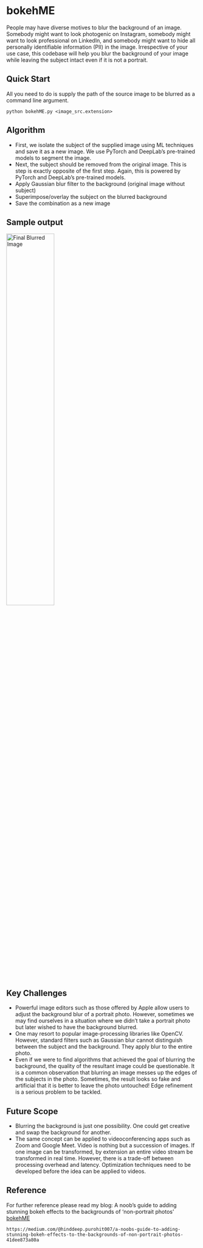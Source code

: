 # bokehME
People may have diverse motives to blur the background of an image. Somebody might want to look photogenic on Instagram, somebody might want to look professional on LinkedIn, and somebody might want to hide all personally identifiable information (PII) in the image. Irrespective of your use case, this codebase will help you blur the background of your image while leaving the subject intact even if it is not a portrait. 

## Quick Start

All you need to do is supply the path of the source image to be blurred as a command line argument.

```
python bokehME.py <image_src.extension>
```

## Algorithm
- First, we isolate the subject of the supplied image using ML techniques and save it as a new image. We use PyTorch and DeepLab’s pre-trained models to segment the image. 
- Next, the subject should be removed from the original image. This is step is exactly opposite of the first step. Again, this is powered by PyTorch and DeepLab’s pre-trained models.
- Apply Gaussian blur filter to the background (original image without subject)
- Superimpose/overlay the subject on the blurred background
- Save the combination as a new image

## Sample output

<img src="images/compare_python.png" alt="Final Blurred Image" width="50%" height="50%">

## Key Challenges 
- Powerful image editors such as those offered by Apple allow users to adjust the background blur of a portrait photo. However, sometimes we may find ourselves in a situation where we didn’t take a portrait photo but later wished to have the background blurred.
- One may resort to popular image-processing libraries like OpenCV. However, standard filters such as Gaussian blur cannot distinguish between the subject and the background. They apply blur to the entire photo. 
- Even if we were to find algorithms that achieved the goal of blurring the background, the quality of the resultant image could be questionable. It is a common observation that blurring an image messes up the edges of the subjects in the photo. Sometimes, the result looks so fake and artificial that it is better to leave the photo untouched! Edge refinement is a serious problem to be tackled.

## Future Scope
- Blurring the background is just one possibility. One could get creative and swap the background for another. 
- The same concept can be applied to videoconferencing apps such as Zoom and Google Meet. Video is nothing but a succession of images. If one image can be transformed, by extension an entire video stream be transformed in real time. However, there is a trade-off between processing overhead and latency. Optimization techniques need to be developed before the idea can be applied to videos.

## Reference
For further reference please read my blog:
A noob’s guide to adding stunning bokeh effects to the backgrounds of ‘non-portrait photos’
<br>
[bokehME](https://medium.com/@hinddeep.purohit007/a-noobs-guide-to-adding-stunning-bokeh-effects-to-the-backgrounds-of-non-portrait-photos-41dee873a80a)

```
https://medium.com/@hinddeep.purohit007/a-noobs-guide-to-adding-stunning-bokeh-effects-to-the-backgrounds-of-non-portrait-photos-41dee873a80a
```
